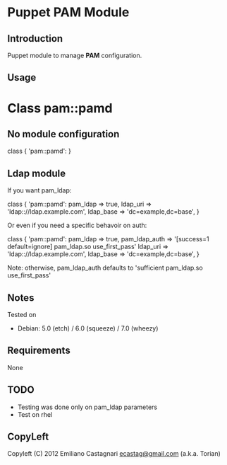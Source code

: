 Puppet PAM Module
=================

Introduction
------------

Puppet module to manage **PAM** configuration.

Usage
-----

# Class pam::pamd

## No module configuration

  class { 'pam::pamd': }

## Ldap module

If you want pam_ldap:

  class { 'pam::pamd':
    pam_ldap  => true,
    ldap_uri  => 'ldap:://ldap.example.com',
    ldap_base => 'dc=example,dc=base', 
  }

Or even if you need a specific behavoir on auth:

  class { 'pam::pamd':
    pam_ldap      => true,
    pam_ldap_auth => '[success=1 default=ignore] pam_ldap.so use_first_pass'
    ldap_uri      => 'ldap:://ldap.example.com',
    ldap_base     => 'dc=example,dc=base', 
  }

Note: otherwise, pam_ldap_auth defaults to 'sufficient pam_ldap.so use_first_pass'

Notes
-----

Tested on
 * Debian: 5.0 (etch) / 6.0 (squeeze) / 7.0 (wheezy)

Requirements
------------

  None

TODO
----

 * Testing was done only on pam_ldap parameters
 * Test on rhel

CopyLeft
---------

Copyleft (C) 2012 Emiliano Castagnari <ecastag@gmail.com> (a.k.a. Torian)


